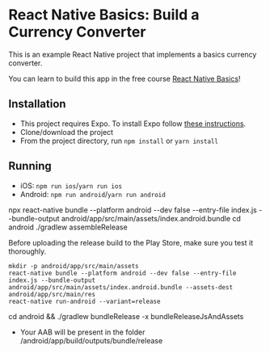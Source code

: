 # React Native Basics: Build a Currency Converter

This is an example React Native project that implements a basics currency converter.

You can learn to build this app in the free course [React Native Basics](https://www.reactnativebasics.com/)!

## Installation

- This project requires Expo. To install Expo follow [these instructions](https://expo.io/learn).
- Clone/download the project
- From the project directory, run `npm install` or `yarn install`

## Running

- iOS: `npm run ios`/`yarn run ios`
- Android: `npm run android`/`yarn run android`

npx react-native bundle --platform android --dev false --entry-file index.js --bundle-output android/app/src/main/assets/index.android.bundle
cd android
./gradlew assembleRelease


Before uploading the release build to the Play Store,
make sure you test it thoroughly.

    mkdir -p android/app/src/main/assets
    react-native bundle --platform android --dev false --entry-file index.js --bundle-output android/app/src/main/assets/index.android.bundle --assets-dest android/app/src/main/res
    react-native run-android --variant=release

cd android && ./gradlew bundleRelease -x bundleReleaseJsAndAssets

- Your AAB will be present in the folder
  <project>/android/app/build/outputs/bundle/release

